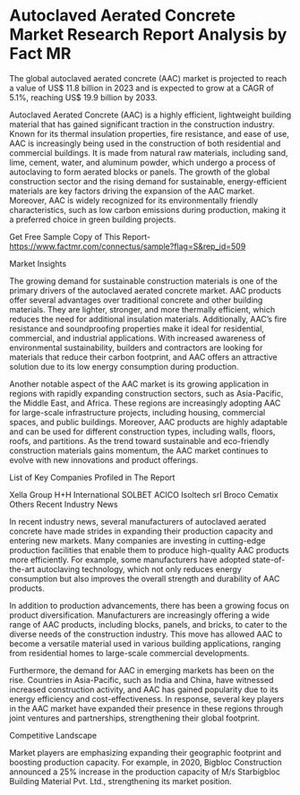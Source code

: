 # Autoclaved Aerated Concrete Market Research Report Analysis by Fact MR
The global autoclaved aerated concrete (AAC) market is projected to reach a value of US$ 11.8 billion in 2023 and is expected to grow at a CAGR of 5.1%, reaching US$ 19.9 billion by 2033.

Autoclaved Aerated Concrete (AAC) is a highly efficient, lightweight building material that has gained significant traction in the construction industry. Known for its thermal insulation properties, fire resistance, and ease of use, AAC is increasingly being used in the construction of both residential and commercial buildings. It is made from natural raw materials, including sand, lime, cement, water, and aluminum powder, which undergo a process of autoclaving to form aerated blocks or panels. The growth of the global construction sector and the rising demand for sustainable, energy-efficient materials are key factors driving the expansion of the AAC market. Moreover, AAC is widely recognized for its environmentally friendly characteristics, such as low carbon emissions during production, making it a preferred choice in green building projects.

Get Free Sample Copy of This Report-https://www.factmr.com/connectus/sample?flag=S&rep_id=509

Market Insights

The growing demand for sustainable construction materials is one of the primary drivers of the autoclaved aerated concrete market. AAC products offer several advantages over traditional concrete and other building materials. They are lighter, stronger, and more thermally efficient, which reduces the need for additional insulation materials. Additionally, AAC’s fire resistance and soundproofing properties make it ideal for residential, commercial, and industrial applications. With increased awareness of environmental sustainability, builders and contractors are looking for materials that reduce their carbon footprint, and AAC offers an attractive solution due to its low energy consumption during production.

Another notable aspect of the AAC market is its growing application in regions with rapidly expanding construction sectors, such as Asia-Pacific, the Middle East, and Africa. These regions are increasingly adopting AAC for large-scale infrastructure projects, including housing, commercial spaces, and public buildings. Moreover, AAC products are highly adaptable and can be used for different construction types, including walls, floors, roofs, and partitions. As the trend toward sustainable and eco-friendly construction materials gains momentum, the AAC market continues to evolve with new innovations and product offerings.

List of Key Companies Profiled in The Report

Xella Group
H+H International
SOLBET
ACICO
Isoltech srl
Broco
Cematix
Others
Recent Industry News

In recent industry news, several manufacturers of autoclaved aerated concrete have made strides in expanding their production capacity and entering new markets. Many companies are investing in cutting-edge production facilities that enable them to produce high-quality AAC products more efficiently. For example, some manufacturers have adopted state-of-the-art autoclaving technology, which not only reduces energy consumption but also improves the overall strength and durability of AAC products.

In addition to production advancements, there has been a growing focus on product diversification. Manufacturers are increasingly offering a wide range of AAC products, including blocks, panels, and bricks, to cater to the diverse needs of the construction industry. This move has allowed AAC to become a versatile material used in various building applications, ranging from residential homes to large-scale commercial developments.

Furthermore, the demand for AAC in emerging markets has been on the rise. Countries in Asia-Pacific, such as India and China, have witnessed increased construction activity, and AAC has gained popularity due to its energy efficiency and cost-effectiveness. In response, several key players in the AAC market have expanded their presence in these regions through joint ventures and partnerships, strengthening their global footprint.

Competitive Landscape

Market players are emphasizing expanding their geographic footprint and boosting production capacity. For example, in 2020, Bigbloc Construction announced a 25% increase in the production capacity of M/s Starbigbloc Building Material Pvt. Ltd., strengthening its market position.
